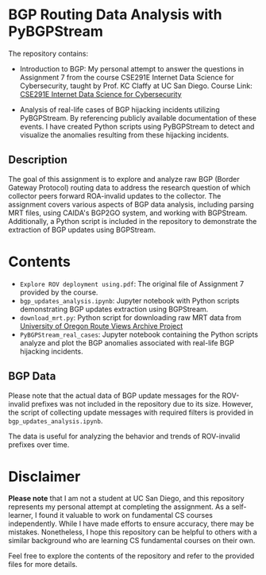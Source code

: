 # BGP Routing Data Analysis with PyBGPStream

The repository contains:
* Introduction to BGP: My personal attempt to answer the questions in Assignment 7 from the course CSE291E Internet Data Science for Cybersecurity, taught by Prof. KC Claffy at UC San Diego.
Course Link: [CSE291E Internet Data Science for Cybersecurity](https://cseweb.ucsd.edu/classes/wi23/cse291-e/syllabus.html)

* Analysis of real-life cases of BGP hijacking incidents utilizing PyBGPStream. By referencing publicly available documentation of these events. I have created Python scripts using PyBGPStream to detect and visualize the anomalies resulting from these hijacking incidents.

## Description
The goal of this assignment is to explore and analyze raw BGP (Border Gateway Protocol) routing data to address the research question of which collector peers forward ROA-invalid updates to the collector. The assignment covers various aspects of BGP data analysis, including parsing MRT files, using CAIDA's BGP2GO system, and working with BGPStream. Additionally, a Python script is included in the repository to demonstrate the extraction of BGP updates using BGPStream.

# Contents
- `Explore ROV deployment using.pdf`: The original file of Assignment 7 provided by the course.
- `bgp_updates_analysis.ipynb`: Jupyter notebook with Python scripts demonstrating BGP updates extraction using BGPStream.
- `download_mrt.py`: Python script for downloading raw MRT data from [University of Oregon Route Views Archive Project](http://archive.routeviews.org/)
- `PyBGPStream_real_cases`:  Jupyter notebook containing the Python scripts analyze and plot the BGP anomalies associated with real-life BGP hijacking incidents.

## BGP Data

Please note that the actual data of BGP update messages for the ROV-invalid prefixes was not included in the repository due to its size. However, the script of collecting update messages with required filters is provided in `bgp_updates_analysis.ipynb`.

The data is useful for analyzing the behavior and trends of ROV-invalid prefixes over time.

# Disclaimer
**Please note** that I am not a student at UC San Diego, and this repository represents my personal attempt at completing the assignment. As a self-learner, I found it valuable to work on fundamental CS courses independently. While I have made efforts to ensure accuracy, there may be mistakes. Nonetheless, I hope this repository can be helpful to others with a similar background who are learning CS fundamental courses on their own.


Feel free to explore the contents of the repository and refer to the provided files for more details.
